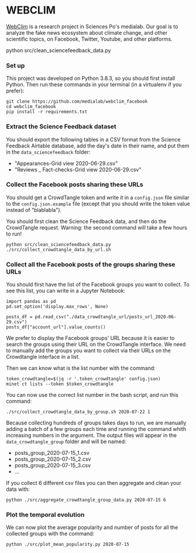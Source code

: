 # WEBCLIM

[WebClim](https://medialab.sciencespo.fr/activites/webclim/) is a research project in Sciences Po's medialab. Our goal is to analyze the fake news ecosystem about climate change, and other scientific topics, on Facebook, Twitter, Youtube, and other platforms.

python src/clean_sciencefeedback_data.py

### Set up

This project was developed on Python 3.8.3, so you should first install Python. 
Then run these commands in your terminal (in a virtualenv if you prefer):

```
git clone https://github.com/medialab/webclim_facebook
cd webclim_facebook
pip install -r requirements.txt
```

### Extract the Science Feedback dataset

You should export the following tables in a CSV format from the Science Feedback Airtable database, add the day's date in their name, and put them in the `data_sciencefeedback` folder:
* "Appearances-Grid view 2020-06-29.csv"
* "Reviews _ Fact-checks-Grid view 2020-06-29.csv"

### Collect the Facebook posts sharing these URLs

You should get a CrowdTangle token and write it in a `config.json` file similar to the `config.json.example` file 
(except that you should write the token value instead of "blablabla").

You should first clean the Science Feedback data, and then do the CrowdTangle request. Warning: the second command will take a few hours to run!
```
python src/clean_sciencefeedback_data.py 
./src/collect_crowdtangle_data_by_url.sh
```

### Collect all the Facebook posts of the groups sharing these URLs

You should first have the list of the Facebook groups you want to collect. To see this list, you can write in a Jupyter Notebook:

```
import pandas as pd
pd.set_option('display.max_rows', None)

posts_df = pd.read_csv("./data_crowdtangle_url/posts_url_2020-06-29.csv")
posts_df["account_url"].value_counts()
```

We prefer to display the Facebook groups' URL because it is easier to search the groups using their URL on the CrowdTangle interface. We need to manually add the groups you want to collect via their URLs on the Crowdtangle interface in a list.

Then we can know what is the list number with the command:

```
token_crowdtangle=$(jq -r '.token_crowdtangle' config.json)
minet ct lists --token $token_crowdtangle
```

You can now use the correct list number in the bash script, and run this command:

```
./src/collect_crowdtangle_data_by_group.sh 2020-07-22 1
```

Because collecting hundreds of groups takes days to run, we are manually adding a batch of a few groups each time and running the command whith increasing numbers in the argument. The output files will appear in the `data_crowdtangle_group` folder and will be named:
* posts_group_2020-07-15_1.csv
* posts_group_2020-07-15_2.csv
* posts_group_2020-07-15_3.csv
* ...

If you collect 6 different csv files you can then aggregate and clean your data with:
```
python ./src/aggregate_crowdtangle_group_data.py 2020-07-15 6 
```

### Plot the temporal evolution

We can now plot the average popularity and number of posts for all the collected groups with the command:
```
python ./src/plot_mean_popularity.py 2020-07-15
```

